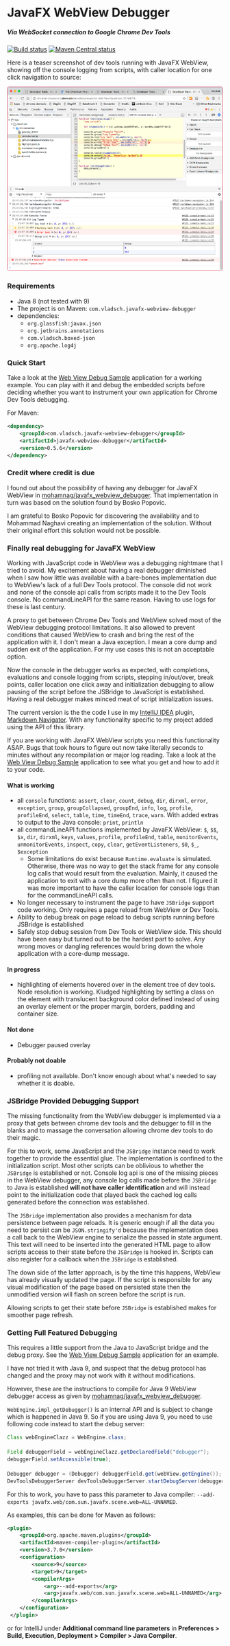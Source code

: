 # JavaFX WebView Debugger 

##### Via WebSocket connection to Google Chrome Dev Tools

[![Build status](https://travis-ci.org/vsch/Javafx-WebView-Debugger.svg?branch=master)](https://travis-ci.org/vsch/Javafx-WebView-Debugger)
[![Maven Central status](https://img.shields.io/maven-central/v/com.vladsch.javafx-webview-debugger/javafx-webview-debugger.svg)](https://search.maven.org/#search%7Cga%7C1%7Cg%3A%22com.vladsch.javafx-webview-debugger%22)

Here is a teaser screenshot of dev tools running with JavaFX WebView, showing off the console
logging from scripts, with caller location for one click navigation to source:

![DevTools](images/DevTools.png)

### Requirements

* Java 8 (not tested with 9)
* The project is on Maven: `com.vladsch.javafx-webview-debugger`
* dependencies:
  * `org.glassfish:javax.json`
  * `org.jetbrains.annotations`
  * `com.vladsch.boxed-json`
  * `org.apache.log4j`

### Quick Start

Take a look at the [Web View Debug Sample] application for a working example. You can play with
it and debug the embedded scripts before deciding whether you want to instrument your own
application for Chrome Dev Tools debugging.

For Maven:

```xml
<dependency>
    <groupId>com.vladsch.javafx-webview-debugger</groupId>
    <artifactId>javafx-webview-debugger</artifactId>
    <version>0.5.6</version>
</dependency>
```

### Credit where credit is due

I found out about the possibility of having any debugger for JavaFX WebView in
[mohamnag/javafx_webview_debugger]. That implementation in turn was based on the solution found
by Bosko Popovic.

I am grateful to Bosko Popovic for discovering the availability and to Mohammad Naghavi creating
an implementation of the solution. Without their original effort this solution would not be
possible.

### Finally real debugging for JavaFX WebView

Working with JavaScript code in WebView was a debugging nightmare that I tried to avoid. My
excitement about having a real debugger diminished when I saw how little was available with a
bare-bones implementation due to WebView's lack of a full Dev Tools protocol. The console did
not work and none of the console api calls from scripts made it to the Dev Tools console. No
commandLineAPI for the same reason. Having to use logs for these is last century.

A proxy to get between Chrome Dev Tools and WebView solved most of the WebView debugging
protocol limitations. It also allowed to prevent conditions that caused WebView to crash and
bring the rest of the application with it. I don't mean a Java exception. I mean a core dump and
sudden exit of the application. For my use cases this is not an acceptable option.

Now the console in the debugger works as expected, with completions, evaluations and console
logging from scripts, stepping in/out/over, break points, caller location one click away and
initialization debugging to allow pausing of the script before the JSBridge to JavaScript is
established. Having a real debugger makes minced meat of script initialization issues.

The current version is the the code I use in my [IntelliJ IDEA] plugin, [Markdown Navigator].
With any functionality specific to my project added using the API of this library.

If you are working with JavaFX WebView scripts you need this functionality ASAP. Bugs that took
hours to figure out now take literally seconds to minutes without any recompilation or major log
reading. Take a look at the [Web View Debug Sample] application to see what you get and how to
add it to your code.

#### What is working

* all `console` functions: `assert`, `clear`, `count`, `debug`, `dir`, `dirxml`, `error`,
  `exception`, `group`, `groupCollapsed`, `groupEnd`, `info`, `log`, `profile`, `profileEnd`,
  `select`, `table`, `time`, `timeEnd`, `trace`, `warn`. With added extras to output to the Java
  console: `print`, `println`
* all commandLineAPI functions implemented by JavaFX WebView: `$`, `$$`, `$x`, `dir`, `dirxml`,
  `keys`, `values`, `profile`, `profileEnd`, `table`, `monitorEvents`, `unmonitorEvents`,
  `inspect`, `copy`, `clear`, `getEventListeners`, `$0`, `$_`, `$exception`
  * Some limitations do exist because `Runtime.evaluate` is simulated. Otherwise, there was no
    way to get the stack frame for any console log calls that would result from the evaluation.
    Mainly, it caused the application to exit with a core dump more often than not. I figured it
    was more important to have the caller location for console logs than for the commandLineAPI
    calls.
* No longer necessary to instrument the page to have `JSBridge` support code working. Only
  requires a page reload from WebView or Dev Tools.
* Ability to debug break on page reload to debug scripts running before JSBridge is established
* Safely stop debug session from Dev Tools or WebView side. This should have been easy but
  turned out to be the hardest part to solve. Any wrong moves or dangling references would bring
  down the whole application with a core-dump message.

#### In progress

* highlighting of elements hovered over in the element tree of dev tools. Node resolution is
  working. Kludged highlighting by setting a class on the element with translucent background
  color defined instead of using an overlay element or the proper margin, borders, padding and
  container size.

#### Not done

* Debugger paused overlay

#### Probably not doable

* profiling not available. Don't know enough about what's needed to say whether it is doable.

### JSBridge Provided Debugging Support  

The missing functionality from the WebView debugger is implemented via a proxy that gets between
chrome dev tools and the debugger to fill in the blanks and to massage the conversation allowing
chrome dev tools to do their magic.

For this to work, some JavaScript and the `JSBridge` instance need to work together to provide
the essential glue. The implementation is confined to the initialization script. Most other
scripts can be oblivious to whether the `JSBridge` is established or not. Console log api is one
of the missing pieces in the WebView debugger, any console log calls made before the `JSBridge`
to Java is established **will not have caller identification** and will instead point to the
initialization code that played back the cached log calls generated before the connection was
established.

The `JSBridge` implementation also provides a mechanism for data persistence between page
reloads. It is generic enough if all the data you need to persist can be `JSON.stringify'd`
because the implementation does a call back to the WebView engine to serialize the passed in
state argument. This text will need to be inserted into the generated HTML page to allow scripts
access to their state before the `JSBridge` is hooked in. Scripts can also register for a
callback when the `JSBridge` is established.

The down side of the latter approach, is by the time this happens, WebView has already visually
updated the page. If the script is responsible for any visual modification of the page based on
persisted state then the unmodified version will flash on screen before the script is run.

Allowing scripts to get their state before `JSBridge` is established makes for smoother page
refresh.

### Getting Full Featured Debugging 

This requires a little support from the Java to JavaScript bridge and the debug proxy. See the
[Web View Debug Sample] application for an example.

I have not tried it with Java 9, and suspect that the debug protocol has changed and the proxy
may not work with it without modifications.

However, these are the instructions to compile for Java 9 WebView debugger access as given by
[mohamnag/javafx_webview_debugger].

`WebEngine.impl_getDebugger()` is an internal API and is subject to change which is happened in
Java 9. So if you are using Java 9, you need to use following code instead to start the debug
server:

```java
Class webEngineClazz = WebEngine.class;

Field debuggerField = webEngineClazz.getDeclaredField("debugger");
debuggerField.setAccessible(true);

Debugger debugger = (Debugger) debuggerField.get(webView.getEngine());
DevToolsDebuggerServer devToolsDebuggerServer.startDebugServer(debugger, 51742, 1);
```

For this to work, you have to pass this parameter to Java compiler: `--add-exports
javafx.web/com.sun.javafx.scene.web=ALL-UNNAMED`.

As examples, this can be done for Maven as follows:

```xml
<plugin>
    <groupId>org.apache.maven.plugins</groupId>
    <artifactId>maven-compiler-plugin</artifactId>
    <version>3.7.0</version>
    <configuration>
        <source>9</source>
        <target>9</target>
        <compilerArgs>
            <arg>--add-exports</arg>
            <arg>javafx.web/com.sun.javafx.scene.web=ALL-UNNAMED</arg>
        </compilerArgs>
    </configuration>
 </plugin>
```

or for IntelliJ under **Additional command line parameters** in **Preferences > Build,
Execution, Deployment > Compiler > Java Compiler**.

[IntelliJ IDEA]: http://www.jetbrains.com/idea
[Markdown Navigator]: http://vladsch.com/product/markdown-navigator 
[mohamnag/javafx_webview_debugger]: https://github.com/mohamnag/javafx_webview_debugger
[Web View Debug Sample]: https://github.com/vsch/WebViewDebugSample
[Javafx Web View Debugger Readme]: https://github.com/vsch/Javafx-WebView-Debugger/blob/master/README.md
[JavaFx WebView Debugger]: https://github.com/vsch/Javafx-WebView-Debugger
[Kotlin]: http://kotlinlang.org
[TooTallNate/Java-WebSocket]: https://github.com/TooTallNate/Java-WebSocket
[WebViewDebugSample.jar]: https://github.com/vsch/WebViewDebugSample/raw/master/WebViewDebugSample.jar

